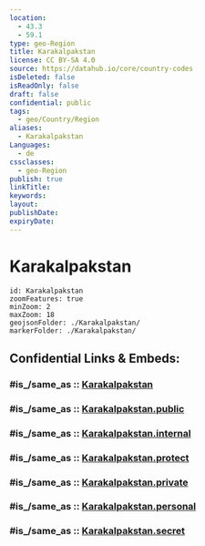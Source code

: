 ```yaml
---
location:
  - 43.3
  - 59.1
type: geo-Region
title: Karakalpakstan
license: CC BY-SA 4.0
source: https://datahub.io/core/country-codes
isDeleted: false
isReadOnly: false
draft: false
confidential: public
tags:
  - geo/Country/Region
aliases:
  - Karakalpakstan
Languages:
  - de
cssclasses:
  - geo-Region
publish: true
linkTitle:
keywords:
layout:
publishDate:
expiryDate:
---
```


# Karakalpakstan

```leaflet
id: Karakalpakstan
zoomFeatures: true 
minZoom: 2 
maxZoom: 18
geojsonFolder: ./Karakalpakstan/
markerFolder: ./Karakalpakstan/
```


## Confidential Links & Embeds: 

### #is_/same_as :: [Karakalpakstan](/_Standards/Earth/Continent/Asia/Asia~Central/Uzbekistan/Regions~Uzbekistan/Karakalpakstan.md) 

### #is_/same_as :: [Karakalpakstan.public](/_public/Earth/Continent/Asia/Asia~Central/Uzbekistan/Regions~Uzbekistan/Karakalpakstan.public.md) 

### #is_/same_as :: [Karakalpakstan.internal](/_internal/Earth/Continent/Asia/Asia~Central/Uzbekistan/Regions~Uzbekistan/Karakalpakstan.internal.md) 

### #is_/same_as :: [Karakalpakstan.protect](/_protect/Earth/Continent/Asia/Asia~Central/Uzbekistan/Regions~Uzbekistan/Karakalpakstan.protect.md) 

### #is_/same_as :: [Karakalpakstan.private](/_private/Earth/Continent/Asia/Asia~Central/Uzbekistan/Regions~Uzbekistan/Karakalpakstan.private.md) 

### #is_/same_as :: [Karakalpakstan.personal](/_personal/Earth/Continent/Asia/Asia~Central/Uzbekistan/Regions~Uzbekistan/Karakalpakstan.personal.md) 

### #is_/same_as :: [Karakalpakstan.secret](/_secret/Earth/Continent/Asia/Asia~Central/Uzbekistan/Regions~Uzbekistan/Karakalpakstan.secret.md)


